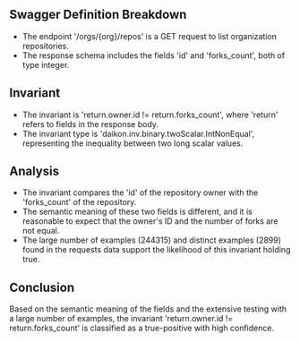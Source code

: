 ## Swagger Definition Breakdown
- The endpoint '/orgs/{org}/repos' is a GET request to list organization repositories.
- The response schema includes the fields 'id' and 'forks_count', both of type integer.

## Invariant
- The invariant is 'return.owner.id != return.forks_count', where 'return' refers to fields in the response body.
- The invariant type is 'daikon.inv.binary.twoScalar.IntNonEqual', representing the inequality between two long scalar values.

## Analysis
- The invariant compares the 'id' of the repository owner with the 'forks_count' of the repository.
- The semantic meaning of these two fields is different, and it is reasonable to expect that the owner's ID and the number of forks are not equal.
- The large number of examples (244315) and distinct examples (2899) found in the requests data support the likelihood of this invariant holding true.

## Conclusion
Based on the semantic meaning of the fields and the extensive testing with a large number of examples, the invariant 'return.owner.id != return.forks_count' is classified as a true-positive with high confidence.
